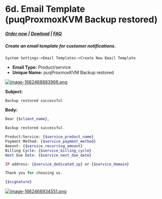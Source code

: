 # 6d. Email Template (puqProxmoxKVM Backup restored)

#####  [Order now](https://panel.puqcloud.com/index.php?rp=/store/whmcs-module-proxmox-kvm) | [Dowload](https://download.puqcloud.com/WHMCS/servers/PUQ_WHMCS-Proxmox-KVM/) | [FAQ](https://faq.puqcloud.com/)

##### Create an email template for customer notifications.

```
System Settings->Email Templates->Create New Email Template
```

- **Email Type:** Product/service
- **Unique Name:** puqProxmoxKVM Backup restored

[![image-1662468883966.png](https://doc.puq.info/uploads/images/gallery/2022-09/scaled-1680-/image-1662468883966.png)](https://doc.puq.info/uploads/images/gallery/2022-09/image-1662468883966.png)

**Subject:**

```PHP
Backup restored successful
```

**Body:**

```PHP
Dear {$client_name},

Backup restored successful.

Product/Service: {$service_product_name}
Payment Method: {$service_payment_method}
Amount: {$service_recurring_amount}
Billing Cycle: {$service_billing_cycle}
Next Due Date: {$service_next_due_date}

IP address: {$service_dedicated_ip} or {$service_domain}

Thank you for choosing us.

{$signature}
```

[![image-1662468934551.png](https://doc.puq.info/uploads/images/gallery/2022-09/scaled-1680-/image-1662468934551.png)](https://doc.puq.info/uploads/images/gallery/2022-09/image-1662468934551.png)